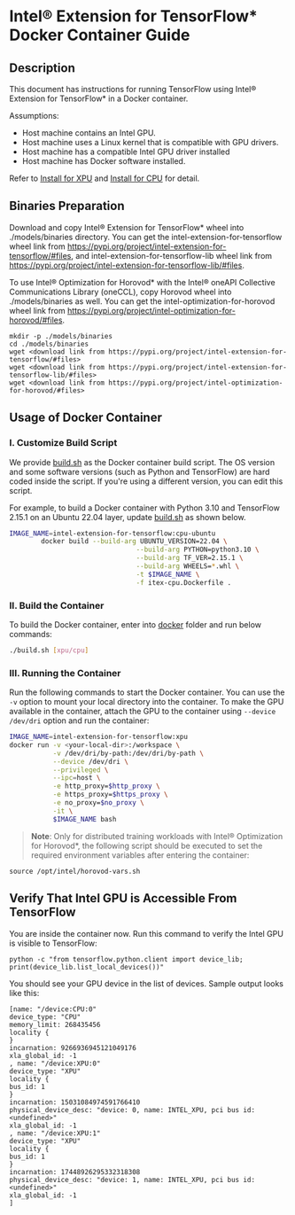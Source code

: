 Intel® Extension for TensorFlow* Docker Container Guide
=======================================================

## Description

This document has instructions for running TensorFlow using Intel® Extension for TensorFlow* in a Docker container.

Assumptions:
* Host machine contains an Intel GPU.
* Host machine uses a Linux kernel that is compatible with GPU drivers.
* Host machine has a compatible Intel GPU driver installed
* Host machine has Docker software installed.

Refer to [Install for XPU](../docs/install/install_for_xpu.md) and [Install for CPU](../docs/install/install_for_cpu.md) for detail.

## Binaries Preparation

Download and copy Intel® Extension for TensorFlow* wheel into ./models/binaries directory. You can get the intel-extension-for-tensorflow wheel link from https://pypi.org/project/intel-extension-for-tensorflow/#files, and intel-extension-for-tensorflow-lib wheel link from https://pypi.org/project/intel-extension-for-tensorflow-lib/#files.

To use Intel® Optimization for Horovod* with the Intel® oneAPI Collective Communications Library (oneCCL), copy Horovod wheel into ./models/binaries as well. You can get the intel-optimization-for-horovod wheel link from https://pypi.org/project/intel-optimization-for-horovod/#files.

```
mkdir -p ./models/binaries
cd ./models/binaries
wget <download link from https://pypi.org/project/intel-extension-for-tensorflow/#files>
wget <download link from https://pypi.org/project/intel-extension-for-tensorflow-lib/#files>
wget <download link from https://pypi.org/project/intel-optimization-for-horovod/#files>
```

## Usage of Docker Container
### I. Customize Build Script
We provide [build.sh](./build.sh) as the Docker container build script. The OS version and some software versions (such as Python and TensorFlow) are hard coded inside the script. If you're using a different version, you can edit this script.

For example, to build a Docker container with Python 3.10 and TensorFlow 2.15.1 on an Ubuntu 22.04 layer, update [build.sh](./build.sh) as shown below.

```bash
IMAGE_NAME=intel-extension-for-tensorflow:cpu-ubuntu
        docker build --build-arg UBUNTU_VERSION=22.04 \
                                --build-arg PYTHON=python3.10 \
                                --build-arg TF_VER=2.15.1 \
                                --build-arg WHEELS=*.whl \
                                -t $IMAGE_NAME \
                                -f itex-cpu.Dockerfile .
```

### II. Build the Container

To build the Docker container, enter into [docker](./) folder and run below commands:

```bash
./build.sh [xpu/cpu]
```
### III. Running the Container

Run the following commands to start the Docker container. You can use the `-v` option to mount your local directory into the container. To make the GPU available in the container, attach the GPU to the container using `--device /dev/dri` option and run the container:

```bash
IMAGE_NAME=intel-extension-for-tensorflow:xpu
docker run -v <your-local-dir>:/workspace \
           -v /dev/dri/by-path:/dev/dri/by-path \
           --device /dev/dri \
           --privileged \
           --ipc=host \
           -e http_proxy=$http_proxy \
           -e https_proxy=$https_proxy \
           -e no_proxy=$no_proxy \
           -it \
           $IMAGE_NAME bash
```

>**Note**: Only for distributed training workloads with Intel® Optimization for Horovod*, the following script should be executed to set the required environment variables after entering the container:
```
source /opt/intel/horovod-vars.sh
```


## Verify That Intel GPU is Accessible From TensorFlow
You are inside the container now. Run this command to verify the Intel GPU is visible to TensorFlow:

```
python -c "from tensorflow.python.client import device_lib; print(device_lib.list_local_devices())"
```
You should see your GPU device in the list of devices. Sample output looks like this:

```
[name: "/device:CPU:0"
device_type: "CPU"
memory_limit: 268435456
locality {
}
incarnation: 9266936945121049176
xla_global_id: -1
, name: "/device:XPU:0"
device_type: "XPU"
locality {
bus_id: 1
}
incarnation: 15031084974591766410
physical_device_desc: "device: 0, name: INTEL_XPU, pci bus id: <undefined>"
xla_global_id: -1
, name: "/device:XPU:1"
device_type: "XPU"
locality {
bus_id: 1
}
incarnation: 17448926295332318308
physical_device_desc: "device: 1, name: INTEL_XPU, pci bus id: <undefined>"
xla_global_id: -1
]
```
